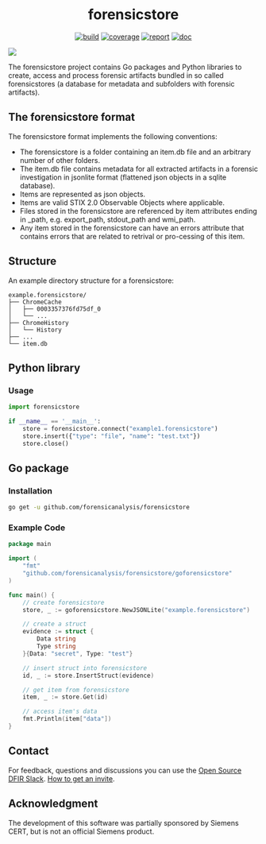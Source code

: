 <h1 align="center">forensicstore</h1>

<p  align="center">
 <a href="https://github.com/forensicanalysis/forensicstore/actions"><img src="https://github.com/forensicanalysis/forensicstore/workflows/CI/badge.svg" alt="build" /></a>
 <a href="https://codecov.io/gh/forensicanalysis/forensicstore"><img src="https://codecov.io/gh/forensicanalysis/forensicstore/branch/master/graph/badge.svg" alt="coverage" /></a>
 <a href="https://goreportcard.com/report/github.com/forensicanalysis/forensicstore"><img src="https://goreportcard.com/badge/github.com/forensicanalysis/forensicstore" alt="report" /></a>
 <a href="https://pkg.go.dev/github.com/forensicanalysis/forensicstore"><img src="https://godoc.org/github.com/forensicanalysis/forensicstore?status.svg" alt="doc" /></a>
</p>


![](docs/forensicstore.png)


The forensicstore project contains Go packages and Python libraries to create,
access and process forensic artifacts bundled in so called forensicstores
(a database for metadata and subfolders with forensic artifacts).

## The forensicstore format
The forensicstore format implements the following conventions:

- The forensicstore is a folder containing an item.db file and an arbitrary number of other folders.
- The item.db file contains metadata for all extracted artifacts in a forensic investigation in jsonlite format (flattened json objects in a sqlite database).
- Items are represented as json objects.
- Items are valid STIX 2.0 Observable Objects where applicable.
- Files stored in the forensicstore are referenced by item attributes ending in _path, e.g. export_path, stdout_path and wmi_path.
- Any item stored in the forensicstore can have an errors attribute that contains errors that are related to retrival or pro-cessing of this item.
## Structure
An example directory structure for a forensicstore:

```
example.forensicstore/
├── ChromeCache
│   ├── 0003357376fd75df_0
│   └── ...
├── ChromeHistory
│   └── History
├── ...
└── item.db
```



## Python library

<!--
### Installation

Python installation can be easily done via pip:

```bash
pip install forensicstore
```
-->

### Usage

```python
import forensicstore

if __name__ == '__main__':
    store = forensicstore.connect("example1.forensicstore")
    store.insert({"type": "file", "name": "test.txt"})
    store.close()
```

<!--
The full documentation can be found in [the documentation](TODO).
-->

## Go package

### Installation


```bash
go get -u github.com/forensicanalysis/forensicstore
```


### Example Code



```go
package main

import (
	"fmt"
	"github.com/forensicanalysis/forensicstore/goforensicstore"
)

func main() {
	// create forensicstore
	store, _ := goforensicstore.NewJSONLite("example.forensicstore")

	// create a struct
	evidence := struct {
		Data string
		Type string
	}{Data: "secret", Type: "test"}

	// insert struct into forensicstore
	id, _ := store.InsertStruct(evidence)

	// get item from forensicstore
	item, _ := store.Get(id)

	// access item's data
	fmt.Println(item["data"])
}

```

## Contact

For feedback, questions and discussions you can use the [Open Source DFIR Slack](https://github.com/open-source-dfir/slack). [How to get an invite](https://github.com/google/timesketch/blob/master/docs/Community-Guide.md).

## Acknowledgment

The development of this software was partially sponsored by Siemens CERT, but
is not an official Siemens product.
